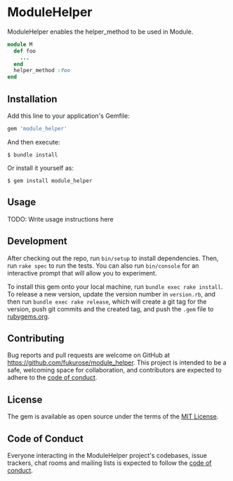 # ModuleHelper

ModuleHelper enables the helper_method to be used in Module.

```ruby
module M
  def foo
    ...
  end
  helper_method :foo
end
```

## Installation

Add this line to your application's Gemfile:

```ruby
gem 'module_helper'
```

And then execute:

    $ bundle install

Or install it yourself as:

    $ gem install module_helper

## Usage

TODO: Write usage instructions here

## Development

After checking out the repo, run `bin/setup` to install dependencies. Then, run `rake spec` to run the tests. You can also run `bin/console` for an interactive prompt that will allow you to experiment.

To install this gem onto your local machine, run `bundle exec rake install`. To release a new version, update the version number in `version.rb`, and then run `bundle exec rake release`, which will create a git tag for the version, push git commits and the created tag, and push the `.gem` file to [rubygems.org](https://rubygems.org).

## Contributing

Bug reports and pull requests are welcome on GitHub at https://github.com/fukurose/module_helper. This project is intended to be a safe, welcoming space for collaboration, and contributors are expected to adhere to the [code of conduct](https://github.com/fukurose/module_helper/blob/master/CODE_OF_CONDUCT.md).

## License

The gem is available as open source under the terms of the [MIT License](https://opensource.org/licenses/MIT).

## Code of Conduct

Everyone interacting in the ModuleHelper project's codebases, issue trackers, chat rooms and mailing lists is expected to follow the [code of conduct](https://github.com/fukurose/module_helper/blob/master/CODE_OF_CONDUCT.md).

